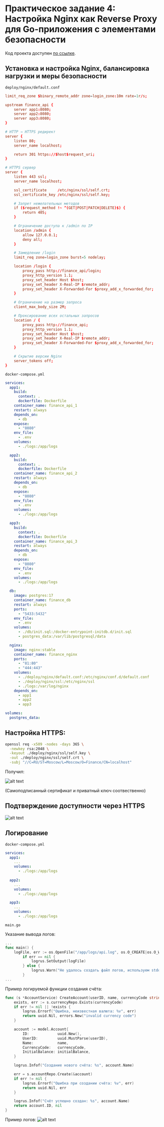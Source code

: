 # Практическое задание 4: Настройка Nginx как Reverse Proxy для Go-приложения с элементами безопасности

Код проекта доступен [по ссылке](https://github.com/LeetManSup/mirea_finance_tracker/).

## Установка и настройка Nginx, балансировка нагрузки и меры безопасности

`deploy/nginx/default.conf`
```conf
limit_req_zone $binary_remote_addr zone=login_zone:10m rate=1r/s;

upstream finance_api {
    server app1:8080;
    server app2:8080;
    server app3:8080;
}

# HTTP → HTTPS редирект
server {
    listen 80;
    server_name localhost;

    return 301 https://$host$request_uri;
}

# HTTPS сервер
server {
    listen 443 ssl;
    server_name localhost;

    ssl_certificate     /etc/nginx/ssl/self.crt;
    ssl_certificate_key /etc/nginx/ssl/self.key;

    # Запрет нежелательных методов
    if ($request_method !~ ^(GET|POST|PATCH|DELETE)$) {
        return 405;
    }

    # Ограничение доступа к /admin по IP
    location /admin {
        allow 127.0.0.1;
        deny all;
    }

    # Замедление /login
    limit_req zone=login_zone burst=5 nodelay;

    location /login {
        proxy_pass http://finance_api/login;
        proxy_http_version 1.1;
        proxy_set_header Host $host;
        proxy_set_header X-Real-IP $remote_addr;
        proxy_set_header X-Forwarded-For $proxy_add_x_forwarded_for;
    }

    # Ограничение на размер запроса
    client_max_body_size 2M;

    # Проксирование всех остальных запросов
    location / {
        proxy_pass http://finance_api;
        proxy_http_version 1.1;
        proxy_set_header Host $host;
        proxy_set_header X-Real-IP $remote_addr;
        proxy_set_header X-Forwarded-For $proxy_add_x_forwarded_for;
    }

    # Скрытие версии Nginx
    server_tokens off;
}
```

`docker-compose.yml`

```yml
services:
  app1:
    build:
      context: .
      dockerfile: Dockerfile
    container_name: finance_api_1
    restart: always
    depends_on:
      - db
    expose:
      - "8080"
    env_file:
      - .env
    volumes:
      - ./logs:/app/logs

  app2:
    build:
      context: .
      dockerfile: Dockerfile
    container_name: finance_api_2
    restart: always
    depends_on:
      - db
    expose:
      - "8080"
    env_file:
      - .env
    volumes:
      - ./logs:/app/logs

  app3:
    build:
      context: .
      dockerfile: Dockerfile
    container_name: finance_api_3
    restart: always
    depends_on:
      - db
    expose:
      - "8080"
    env_file:
      - .env
    volumes:
      - ./logs:/app/logs

  db:
    image: postgres:17
    container_name: finance_db
    restart: always
    ports:
      - "5433:5432"
    env_file:
      - .env
    volumes:
      - ./db/init.sql:/docker-entrypoint-initdb.d/init.sql
      - postgres_data:/var/lib/postgresql/data

  nginx:
    image: nginx:stable
    container_name: finance_nginx
    ports:
      - "81:80"
      - "444:443"
    volumes:
      - ./deploy/nginx/default.conf:/etc/nginx/conf.d/default.conf
      - ./deploy/nginx/ssl:/etc/nginx/ssl
      - ./logs:/var/log/nginx
    depends_on:
      - app1
      - app2
      - app3

volumes:
  postgres_data:
```

## Настройка HTTPS:
```bash
openssl req -x509 -nodes -days 365 \
  -newkey rsa:2048 \
  -keyout ./deploy/nginx/ssl/self.key \
  -out ./deploy/nginx/ssl/self.crt \
  -subj "//C=RU/ST=Moscow/L=Moscow/O=Finance/CN=localhost"
```

Получил:

![alt text](images/image1.png)

(Самоподписанный сертификат и приватный ключ соотвественно)

## Подтверждение доступности через HTTPS
![alt text](images/image2.png)

## Логирование
`docker-compose.yml`
```yml
services:
  app1:
    ...
    volumes:
      - ./logs:/app/logs
  
  app2:
    ...
    volumes:
      - ./logs:/app/logs

  app3:
    ...
    volumes:
      - ./logs:/app/logs
```

`main.go`

Указание вывода логов:
```go
...
func main() {
    logFile, err := os.OpenFile("/app/logs/api.log", os.O_CREATE|os.O_WRONLY|os.O_APPEND, 0666)
        if err == nil {
            logrus.SetOutput(logFile)
        } else {
            logrus.Warn("Не удалось создать файл логов, используем stdout")
        }
...
```

Пример логируемой функции создания счёта:
```go
func (s *AccountService) CreateAccount(userID, name, currencyCode string, initialBalance float64) (uuid.UUID, error) {
	exists, err := s.currencyRepo.Exists(currencyCode)
	if err != nil || !exists {
		logrus.Errorf("Ошибка, неизвестная валюта: %v", err)
		return uuid.Nil, errors.New("invalid currency code")
	}

	account := model.Account{
		ID:             uuid.New(),
		UserID:         uuid.MustParse(userID),
		Name:           name,
		CurrencyCode:   currencyCode,
		InitialBalance: initialBalance,
	}

	logrus.Infof("Создание нового счёта: %s", account.Name)

	err = s.accountRepo.Create(&account)
	if err != nil {
		logrus.Errorf("Ошибка при создании счёта: %v", err)
		return uuid.Nil, err
	}

	logrus.Infof("Счёт успешно создан: %s", account.Name)
	return account.ID, nil
}
```

Пример логов:
![alt text](images/image3.png)

